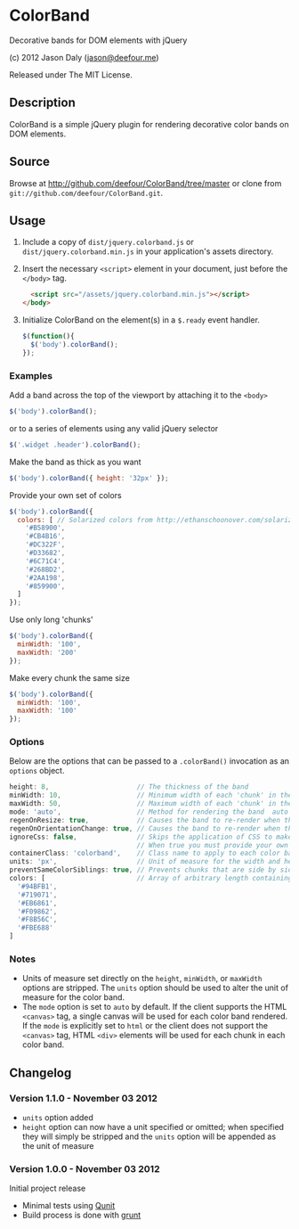 # ColorBand

Decorative bands for DOM elements with jQuery

(c) 2012 Jason Daly (jason@deefour.me)

Released under The MIT License.

## Description

ColorBand is a simple jQuery plugin for rendering decorative color bands on DOM elements.

## Source

Browse at http://github.com/deefour/ColorBand/tree/master or clone from `git://github.com/deefour/ColorBand.git`.

## Usage

 1. Include a copy of `dist/jquery.colorband.js` or `dist/jquery.colorband.min.js` in your application's assets directory.
 2. Insert the necessary `<script>` element in your document, just before the `</body>` tag.

      ```html
        <script src="/assets/jquery.colorband.min.js"></script>
      </body>
      ```

 3. Initialize ColorBand on the element(s) in a `$.ready` event handler.

      ```javascript
      $(function(){
        $('body').colorBand();
      });
      ```

### Examples

Add a band across the top of the viewport by attaching it to the `<body>`

```javascript
$('body').colorBand();
```

or to a series of elements using any valid jQuery selector

```javascript
$('.widget .header').colorBand();
```

Make the band as thick as you want

```javascript
$('body').colorBand({ height: '32px' });
```

Provide your own set of colors

```javascript
$('body').colorBand({ 
  colors: [ // Solarized colors from http://ethanschoonover.com/solarized
    '#B58900',
    '#CB4B16',
    '#DC322F',
    '#D33682',
    '#6C71C4',
    '#268BD2',
    '#2AA198',
    '#859900',
  ]
});
```

Use only long 'chunks'

```javascript
$('body').colorBand({
  minWidth: '100',
  maxWidth: '200'
});
```

Make every chunk the same size

```javascript
$('body').colorBand({
  minWidth: '100',
  maxWidth: '100'
});
```

### Options

Below are the options that can be passed to a `.colorBand()` invocation as an `options` object.

```javascript
height: 8,                      // The thickness of the band
minWidth: 10,                   // Minimum width of each 'chunk' in the band
maxWidth: 50,                   // Maximum width of each 'chunk' in the band
mode: 'auto',                   // Method for rendering the band  auto|html|canvas
regenOnResize: true,            // Causes the band to re-render when the browser resizes
regenOnOrientationChange: true, // Causes the band to re-render when the 
ignoreCss: false,               // Skips the application of CSS to make the band look 'right'.
                                // When true you must provide your own CSS for the band's container and chunks
containerClass: 'colorband',    // Class name to apply to each color band
units: 'px',                    // Unit of measure for the width and height each 'chunk' and the color band itself
preventSameColorSiblings: true, // Prevents chunks that are side by side from being the same color as one another
colors: [                       // Array of arbitrary length containing valid CSS background-color values (rgb strings are fine)
  '#94BFB1',
  '#719071',
  '#EB6861',
  '#F09862',
  '#F8B56C',
  '#FBE688'
]
```

### Notes

 - Units of measure set directly on the `height`, `minWidth`, or `maxWidth` options are stripped. The `units` option should be used to alter the unit of measure for the color band.
 - The `mode` option is set to `auto` by default. If the client supports the HTML `<canvas>` tag, a single canvas will be used for each color band rendered. If the `mode` is explicitly set to `html` or the client does not support the `<canvas>` tag, HTML `<div>` elements will be used for each chunk in each color band.

## Changelog

### Version 1.1.0 - November 03 2012

 - `units` option added
 - `height` option can now have a unit specified or omitted; when specified they will simply be stripped and the `units` option will be appended as the unit of measure

### Version 1.0.0 - November 03 2012

Initial project release

 - Minimal tests using [Qunit](http://qunitjs.com/)
 - Build process is done with [grunt](https://github.com/gruntjs/grunt)